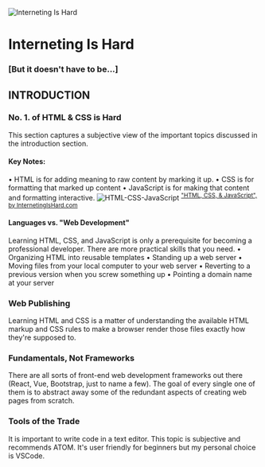 ![Interneting Is Hard](https://www.internetingishard.com/img/interneting-is-hard-logo-97b225.svg)
# Interneting Is Hard 
### [But it doesn't have to be...]

## INTRODUCTION
### No. 1. of HTML & CSS is Hard
This section captures a subjective view of the important topics discussed in the introduction section.
#### Key Notes:
• HTML is for adding meaning to raw content by marking it up.
• CSS is for formatting that marked up content
• JavaScript is for making that content and formatting interactive.
![HTML-CSS-JavaScript](https://www.internetingishard.com/html-and-css/introduction/html-css-javascript-905348.png)
<sup>["HTML, CSS, & JavaScript", by InternetingIsHard.com](https://www.internetingishard.com)</sup>
#### Languages vs. "Web Development"
Learning HTML, CSS, and JavaScript is only a prerequisite for becoming a professional developer. There are more practical skills that you need.
• Organizing HTML into reusable templates
• Standing up a web server
• Moving files from your local computer to your web server
• Reverting to a previous version when you screw something up
• Pointing a domain name at your server
### Web Publishing
Learning HTML and CSS is a matter of understanding the available HTML markup and CSS rules to make a browser render those files exactly how they're supposed to.
### Fundamentals, Not Frameworks
There are all sorts of front-end web development frameworks out there (React, Vue, Bootstrap, just to name a few). The goal of every single one of them is to abstract away some of the redundant aspects of creating web pages from scratch.
### Tools of the Trade
It is important to write code in a text editor. This topic is subjective and recommends ATOM. It's user friendly for beginners but my personal choice is VSCode.